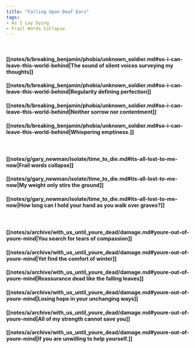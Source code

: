 ```yaml
---
title: "Falling Upon Deaf Ears"
tags:
- As I Lay Dying
- Frail Words Collapse
---
```

&nbsp;
#### [[notes/b/breaking_benjamin/phobia/unknown_soldier.md#so-i-can-leave-this-world-behind|The sound of silent voices surveying my thoughts]]
#### [[notes/b/breaking_benjamin/phobia/unknown_soldier.md#so-i-can-leave-this-world-behind|Regularity defining perfection]]
#### [[notes/b/breaking_benjamin/phobia/unknown_soldier.md#so-i-can-leave-this-world-behind|Neither sorrow nor contentment]]
#### [[notes/b/breaking_benjamin/phobia/unknown_soldier.md#so-i-can-leave-this-world-behind|Whispering emptiness.]]
&nbsp;
#### [[notes/g/gary_newman/isolate/time_to_die.md#its-all-lost-to-me-now|Frail words collapse]]
#### [[notes/g/gary_newman/isolate/time_to_die.md#its-all-lost-to-me-now|My weight only stirs the ground]]
#### [[notes/g/gary_newman/isolate/time_to_die.md#its-all-lost-to-me-now|How long can I hold your hand as you walk over graves?]]
&nbsp;
#### [[notes/a/archive/with_us_until_youre_dead/damage.md#youre-out-of-youre-mind|You search for tears of compassion]]
#### [[notes/a/archive/with_us_until_youre_dead/damage.md#youre-out-of-youre-mind|Yet find the comfort of winter]]
#### [[notes/a/archive/with_us_until_youre_dead/damage.md#youre-out-of-youre-mind|Reassurance dead like the falling leaves]]
#### [[notes/a/archive/with_us_until_youre_dead/damage.md#youre-out-of-youre-mind|Losing hope in your unchanging ways]]
#### [[notes/a/archive/with_us_until_youre_dead/damage.md#youre-out-of-youre-mind|All of my strength cannot save you]]
#### [[notes/a/archive/with_us_until_youre_dead/damage.md#youre-out-of-youre-mind|If you are unwilling to help yourself.]]
